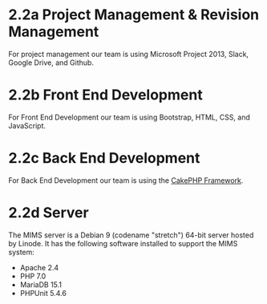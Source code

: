 # 2.2a Project Management & Revision Management

For project management our team is using Microsoft Project 2013, Slack,
Google Drive, and Github.

# 2.2b Front End Development

For Front End Development our team is using Bootstrap, HTML, CSS, and
JavaScript.

# 2.2c Back End Development

For Back End Development our team is using the [CakePHP
Framework](https://cakephp.org/).

# 2.2d Server

The MIMS server is a Debian 9 (codename "stretch") 64-bit server
hosted by Linode.  It has the following software installed to support
the MIMS system:

- Apache 2.4
- PHP 7.0
- MariaDB 15.1
- PHPUnit 5.4.6
